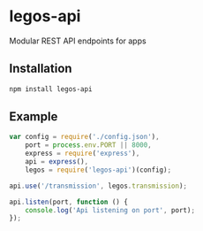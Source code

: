 # legos-api
Modular REST API endpoints for apps 

## Installation
```bash
npm install legos-api
```

## Example
```javascript
var config = require('./config.json'),
    port = process.env.PORT || 8000,
    express = require('express'),
    api = express(),
    legos = require('legos-api')(config);

api.use('/transmission', legos.transmission);

api.listen(port, function () {
    console.log('Api listening on port', port);
});
```


